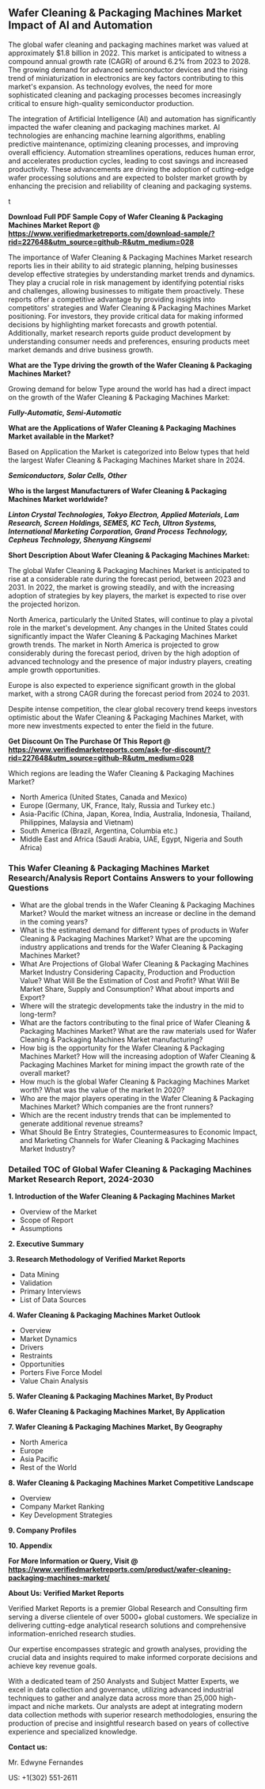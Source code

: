<h2>Wafer Cleaning & Packaging Machines Market Impact of AI and Automation</h2><p>The global wafer cleaning and packaging machines market was valued at approximately $1.8 billion in 2022. This market is anticipated to witness a compound annual growth rate (CAGR) of around 6.2% from 2023 to 2028. The growing demand for advanced semiconductor devices and the rising trend of miniaturization in electronics are key factors contributing to this market's expansion. As technology evolves, the need for more sophisticated cleaning and packaging processes becomes increasingly critical to ensure high-quality semiconductor production.</p><p>The integration of Artificial Intelligence (AI) and automation has significantly impacted the wafer cleaning and packaging machines market. AI technologies are enhancing machine learning algorithms, enabling predictive maintenance, optimizing cleaning processes, and improving overall efficiency. Automation streamlines operations, reduces human error, and accelerates production cycles, leading to cost savings and increased productivity. These advancements are driving the adoption of cutting-edge wafer processing solutions and are expected to bolster market growth by enhancing the precision and reliability of cleaning and packaging systems.</p>t</p><p id="" class=""><strong>Download Full PDF Sample Copy of Wafer Cleaning & Packaging Machines Market Report @ <a href="https://www.verifiedmarketreports.com/download-sample/?rid=227648&utm_source=github-R&utm_medium=028" target="_blank">https://www.verifiedmarketreports.com/download-sample/?rid=227648&utm_source=github-R&utm_medium=028</a></strong></p><p>The importance of&nbsp;Wafer Cleaning & Packaging Machines Market research reports lies in their ability to aid strategic planning, helping businesses develop effective strategies by understanding market trends and dynamics. They play a crucial role in risk management by identifying potential risks and challenges, allowing businesses to mitigate them proactively. These reports offer a competitive advantage by providing insights into competitors' strategies and Wafer Cleaning & Packaging Machines Market positioning. For investors, they provide critical data for making informed decisions by highlighting market forecasts and growth potential. Additionally, market research reports guide product development by understanding consumer needs and preferences, ensuring products meet market demands and drive business growth.</p><p><strong>What are the&nbsp;Type driving the growth of the Wafer Cleaning & Packaging Machines Market?</strong></p><p id="" class="">Growing demand for below Type around the world has had a direct impact on the growth of the Wafer Cleaning & Packaging Machines Market:</p><em><strong>Fully-Automatic, Semi-Automatic</strong></em></p><strong>What are the&nbsp;Applications&nbsp;of Wafer Cleaning & Packaging Machines Market available in the Market?</strong></p><p id="" class="">Based on Application the Market is categorized into Below types that held the largest Wafer Cleaning & Packaging Machines Market share In 2024.</p><em><strong>Semiconductors, Solar Cells, Other</strong></em></p><strong>Who is the largest Manufacturers of Wafer Cleaning & Packaging Machines Market worldwide?</strong></p><p><em><strong>Linton Crystal Technologies, Tokyo Electron, Applied Materials, Lam Research, Screen Holdings, SEMES, KC Tech, Ultron Systems, International Marketing Corporation, Grand Process Technology, Cepheus Technology, Shenyang Kingsemi</strong></em></p><p id="" class=""><strong>Short Description About Wafer Cleaning & Packaging Machines Market:</strong></p><p>The global Wafer Cleaning & Packaging Machines Market is anticipated to rise at a considerable rate during the forecast period, between 2023 and 2031. In 2022, the market is growing steadily, and with the increasing adoption of strategies by key players, the market is expected to rise over the projected horizon.</p><p>North America, particularly the United States, will continue to play a pivotal role in the market's development. Any changes in the United States could significantly impact the Wafer Cleaning & Packaging Machines Market growth trends. The market in North America is projected to grow considerably during the forecast period, driven by the high adoption of advanced technology and the presence of major industry players, creating ample growth opportunities.</p><p>Europe is also expected to experience significant growth in the global market, with a strong CAGR during the forecast period from 2024 to 2031.</p><p>Despite intense competition, the clear global recovery trend keeps investors optimistic about the Wafer Cleaning & Packaging Machines Market, with more new investments expected to enter the field in the future.</p><p id="" class=""><strong>Get Discount On The Purchase Of This Report @ <a href="https://www.verifiedmarketreports.com/ask-for-discount/?rid=227648&utm_source=github-R&utm_medium=028" target="_blank">https://www.verifiedmarketreports.com/ask-for-discount/?rid=227648&utm_source=github-R&utm_medium=028</a></strong></p>Which regions are leading the Wafer Cleaning & Packaging Machines Market?</p><ul><li>North America (United States, Canada and Mexico)</li><li>Europe (Germany, UK, France, Italy, Russia and Turkey etc.)</li><li>Asia-Pacific (China, Japan, Korea, India, Australia, Indonesia, Thailand, Philippines, Malaysia and Vietnam)</li><li>South America (Brazil, Argentina, Columbia etc.)</li><li>Middle East and Africa (Saudi Arabia, UAE, Egypt, Nigeria and South Africa)</li></ul><h3 id="" class="">This Wafer Cleaning & Packaging Machines Market Research/Analysis Report Contains Answers to your following Questions</h3><ul><li>What are the global trends in the Wafer Cleaning & Packaging Machines Market? Would the market witness an increase or decline in the demand in the coming years?</li><li>What is the estimated demand for different types of products in Wafer Cleaning & Packaging Machines Market? What are the upcoming industry applications and trends for the Wafer Cleaning & Packaging Machines Market?</li><li>What Are Projections of Global Wafer Cleaning & Packaging Machines Market Industry Considering Capacity, Production and Production Value? What Will Be the Estimation of Cost and Profit? What Will Be Market Share, Supply and Consumption? What about imports and Export?</li><li>Where will the strategic developments take the industry in the mid to long-term?</li><li>What are the factors contributing to the final price of Wafer Cleaning & Packaging Machines Market? What are the raw materials used for Wafer Cleaning & Packaging Machines Market manufacturing?</li><li>How big is the opportunity for the Wafer Cleaning & Packaging Machines Market? How will the increasing adoption of Wafer Cleaning & Packaging Machines Market for mining impact the growth rate of the overall market?</li><li>How much is the global Wafer Cleaning & Packaging Machines Market worth? What was the value of the market In 2020?</li><li>Who are the major players operating in the Wafer Cleaning & Packaging Machines Market? Which companies are the front runners?</li><li>Which are the recent industry trends that can be implemented to generate additional revenue streams?</li><li>What Should Be Entry Strategies, Countermeasures to Economic Impact, and Marketing Channels for Wafer Cleaning & Packaging Machines Market Industry?</li></ul><h3 id="" class="">Detailed TOC of Global Wafer Cleaning & Packaging Machines Market Research Report, 2024-2030</h3><p id="" class=""><strong>1. Introduction of the Wafer Cleaning & Packaging Machines Market</strong></p><ul><li>Overview of the Market</li><li>Scope of Report</li><li>Assumptions</li></ul><p id="" class=""><strong>2. Executive Summary</strong></p><p id="" class=""><strong>3. Research Methodology of Verified Market Reports</strong></p><ul><li>Data Mining</li><li>Validation</li><li>Primary Interviews</li><li>List of Data Sources</li></ul><p id="" class=""><strong>4. Wafer Cleaning & Packaging Machines Market Outlook</strong></p><ul><li>Overview</li><li>Market Dynamics</li><li>Drivers</li><li>Restraints</li><li>Opportunities</li><li>Porters Five Force Model</li><li>Value Chain Analysis</li></ul><p id="" class=""><strong>5. Wafer Cleaning & Packaging Machines Market, By Product</strong></p><p id="" class=""><strong>6. Wafer Cleaning & Packaging Machines Market, By Application</strong></p><p id="" class=""><strong>7. Wafer Cleaning & Packaging Machines Market, By Geography</strong></p><ul><li>North America</li><li>Europe</li><li>Asia Pacific</li><li>Rest of the World</li></ul><p id="" class=""><strong>8. Wafer Cleaning & Packaging Machines Market Competitive Landscape</strong></p><ul><li>Overview</li><li>Company Market Ranking</li><li>Key Development Strategies</li></ul><p id="" class=""><strong>9. Company Profiles</strong></p><p id="" class=""><strong>10. Appendix</strong></p><p id="" class=""><strong>For More Information or Query, Visit @ <a href="https://www.verifiedmarketreports.com/product/wafer-cleaning-packaging-machines-market/" target="_blank">https://www.verifiedmarketreports.com/product/wafer-cleaning-packaging-machines-market/</a></strong></p><p id="" class=""><strong>About Us: Verified Market Reports</strong></p><p id="" class="">Verified Market Reports is a premier Global Research and Consulting firm serving a diverse clientele of over 5000+ global customers. We specialize in delivering cutting-edge analytical research solutions and comprehensive information-enriched research studies.</p><p id="" class="">Our expertise encompasses strategic and growth analyses, providing the crucial data and insights required to make informed corporate decisions and achieve key revenue goals.</p><p id="" class="">With a dedicated team of 250 Analysts and Subject Matter Experts, we excel in data collection and governance, utilizing advanced industrial techniques to gather and analyze data across more than 25,000 high-impact and niche markets. Our analysts are adept at integrating modern data collection methods with superior research methodologies, ensuring the production of precise and insightful research based on years of collective experience and specialized knowledge.</p><p id="" class=""><strong>Contact us:</strong></p><p id="" class="">Mr. Edwyne Fernandes</p><p id="" class="">US: +1(302) 551-2611</p>